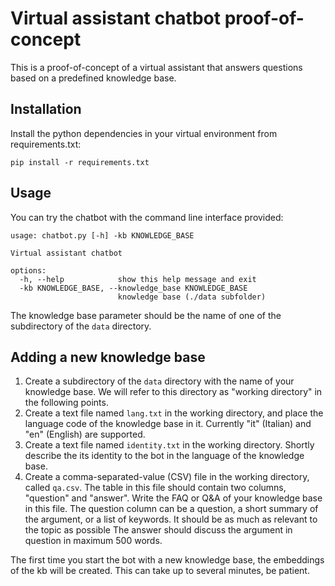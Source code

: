 # Virtual assistant chatbot proof-of-concept

This is a proof-of-concept of a virtual assistant that answers questions based on a predefined knowledge base.

## Installation

Install the python dependencies in your virtual environment from requirements.txt:

```shell
pip install -r requirements.txt
```

## Usage

You can try the chatbot with the command line interface provided:

```text
usage: chatbot.py [-h] -kb KNOWLEDGE_BASE

Virtual assistant chatbot

options:
  -h, --help            show this help message and exit
  -kb KNOWLEDGE_BASE, --knowledge_base KNOWLEDGE_BASE
                        knowledge base (./data subfolder)
```

The knowledge base parameter should be the name of one of the subdirectory of the `data` directory.

## Adding a new knowledge base

1. Create a subdirectory of the `data` directory with the name of your knowledge base. We will refer to this directory as "working directory" in the following points.
2. Create a text file named `lang.txt` in the working directory, and place the language code of the knowledge base in it. Currently "it" (Italian) and "en" (English) are supported.
3. Create a text file named `identity.txt` in the working directory. Shortly describe the its identity to the bot in the language of the knowledge base.
4. Create a comma-separated-value (CSV) file in the working directory, called `qa.csv`. The table in this file should contain two columns, "question" and "answer". Write the FAQ or Q&A of your knowledge base in this file. The question column can be a question, a short summary of the argument, or a list of keywords. It should be as much as relevant to the topic as possible The answer should discuss the argument in question in maximum 500 words.

The first time you start the bot with a new knowledge base, the embeddings of the kb will be created. This can take up to several minutes, be patient.

